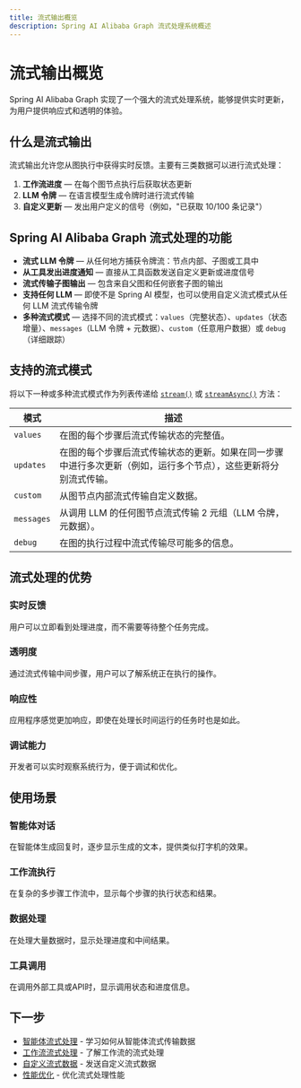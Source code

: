 ```yaml
---
title: 流式输出概览
description: Spring AI Alibaba Graph 流式处理系统概述
---
```


# 流式输出概览

Spring AI Alibaba Graph 实现了一个强大的流式处理系统，能够提供实时更新，为用户提供响应式和透明的体验。

## 什么是流式输出

流式输出允许您从图执行中获得实时反馈。主要有三类数据可以进行流式处理：

1. **工作流进度** — 在每个图节点执行后获取状态更新
2. **LLM 令牌** — 在语言模型生成令牌时进行流式传输
3. **自定义更新** — 发出用户定义的信号（例如，"已获取 10/100 条记录"）

## Spring AI Alibaba Graph 流式处理的功能

- **流式 LLM 令牌** — 从任何地方捕获令牌流：节点内部、子图或工具中
- **从工具发出进度通知** — 直接从工具函数发送自定义更新或进度信号
- **流式传输子图输出** — 包含来自父图和任何嵌套子图的输出
- **支持任何 LLM** — 即使不是 Spring AI 模型，也可以使用自定义流式模式从任何 LLM 流式传输令牌
- **多种流式模式** — 选择不同的流式模式：`values`（完整状态）、`updates`（状态增量）、`messages`（LLM 令牌 + 元数据）、`custom`（任意用户数据）或 `debug`（详细跟踪）

## 支持的流式模式

将以下一种或多种流式模式作为列表传递给 [`stream()`](../../../api-reference/graph/#stream) 或 [`streamAsync()`](../../../api-reference/graph/#streamAsync) 方法：

| 模式       | 描述                                                                                                                                                                         |
| ---------- | ---------------------------------------------------------------------------------------------------------------------------------------------------------------------------- |
| `values`   | 在图的每个步骤后流式传输状态的完整值。                                                                                                                                       |
| `updates`  | 在图的每个步骤后流式传输状态的更新。如果在同一步骤中进行多次更新（例如，运行多个节点），这些更新将分别流式传输。                                                           |
| `custom`   | 从图节点内部流式传输自定义数据。                                                                                                                                             |
| `messages` | 从调用 LLM 的任何图节点流式传输 2 元组（LLM 令牌，元数据）。                                                                                                                |
| `debug`    | 在图的执行过程中流式传输尽可能多的信息。                                                                                                                                     |

## 流式处理的优势

### 实时反馈
用户可以立即看到处理进度，而不需要等待整个任务完成。

### 透明度
通过流式传输中间步骤，用户可以了解系统正在执行的操作。

### 响应性
应用程序感觉更加响应，即使在处理长时间运行的任务时也是如此。

### 调试能力
开发者可以实时观察系统行为，便于调试和优化。

## 使用场景

### 智能体对话
在智能体生成回复时，逐步显示生成的文本，提供类似打字机的效果。

### 工作流执行
在复杂的多步骤工作流中，显示每个步骤的执行状态和结果。

### 数据处理
在处理大量数据时，显示处理进度和中间结果。

### 工具调用
在调用外部工具或API时，显示调用状态和进度信息。

## 下一步

- [智能体流式处理](./agent-streaming) - 学习如何从智能体流式传输数据
- [工作流流式处理](./workflow-streaming) - 了解工作流的流式处理
- [自定义流式数据](./custom-streaming) - 发送自定义流式数据
- [性能优化](./performance) - 优化流式处理性能
